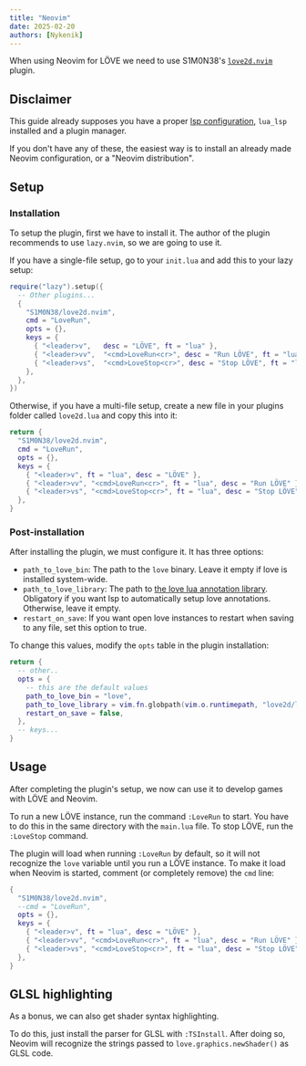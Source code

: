 ```yaml
---
title: "Neovim"
date: 2025-02-20
authors: [Nykenik]
---
```


When using Neovim for LÖVE we need to use S1M0N38's [`love2d.nvim`](https://github.com/S1M0N38/love2d.nvim) plugin.

## Disclaimer
This guide already supposes you have a proper [lsp configuration](https://github.com/neovim/nvim-lspconfig), `lua_lsp` installed and a plugin manager.

If you don't have any of these, the easiest way is to install an already made Neovim configuration, or a "Neovim distribution".

## Setup

### Installation
To setup the plugin, first we have to install it. The author of the plugin recommends to use `lazy.nvim`, so we are going to use it.

If you have a single-file setup, go to your `init.lua` and add this to your lazy setup:
```lua
require("lazy").setup({
  -- Other plugins...
  {
    "S1M0N38/love2d.nvim",
    cmd = "LoveRun",
    opts = {},
    keys = {
      { "<leader>v",   desc = "LÖVE", ft = "lua" },
      { "<leader>vv",  "<cmd>LoveRun<cr>", desc = "Run LÖVE", ft = "lua" },
      { "<leader>vs",  "<cmd>LoveStop<cr>", desc = "Stop LÖVE", ft = "lua" },
    },
  },
})
```

Otherwise, if you have a multi-file setup, create a new file in your plugins folder called `love2d.lua` and copy this into it:
```lua
return {
  "S1M0N38/love2d.nvim",
  cmd = "LoveRun",
  opts = {},
  keys = {
    { "<leader>v", ft = "lua", desc = "LÖVE" },
    { "<leader>vv", "<cmd>LoveRun<cr>", ft = "lua", desc = "Run LÖVE" },
    { "<leader>vs", "<cmd>LoveStop<cr>", ft = "lua", desc = "Stop LÖVE" },
  },
}
```

### Post-installation
After installing the plugin, we must configure it. It has three options:
- `path_to_love_bin`: The path to the `love` binary. Leave it empty if love is installed system-wide.
- `path_to_love_library`: The path to [the love lua annotation library](https://github.com/LuaCATS/love2d/tree/main/library). Obligatory if you want lsp to automatically setup love annotations. Otherwise, leave it empty.
- `restart_on_save`: If you want open love instances to restart when saving to any file, set this option to true.

To change this values, modify the `opts` table in the plugin installation:
```lua
return {
  -- other..
  opts = {
    -- this are the default values
    path_to_love_bin = "love",
    path_to_love_library = vim.fn.globpath(vim.o.runtimepath, "love2d/library"),
    restart_on_save = false,
  },
  -- keys...
}
```

## Usage
After completing the plugin's setup, we now can use it to develop games with LÖVE and Neovim. 

To run a new LÖVE instance, run the command `:LoveRun` to start. You have to do this in the same directory with the `main.lua` file. To stop LÖVE, run the `:LoveStop` command.

The plugin will load when running `:LoveRun` by default, so it will not recognize the `love` variable until you run a LÖVE instance. To make it load when Neovim is started, comment (or completely remove) the `cmd` line:
```lua
{
  "S1M0N38/love2d.nvim",
  --cmd = "LoveRun",
  opts = {},
  keys = {
    { "<leader>v", ft = "lua", desc = "LÖVE" },
    { "<leader>vv", "<cmd>LoveRun<cr>", ft = "lua", desc = "Run LÖVE" },
    { "<leader>vs", "<cmd>LoveStop<cr>", ft = "lua", desc = "Stop LÖVE" },
  },
}
```

## GLSL highlighting
As a bonus, we can also get shader syntax highlighting.

To do this, just install the parser for GLSL with `:TSInstall`. After doing so, Neovim will recognize the strings passed to `love.graphics.newShader()` as GLSL code.


